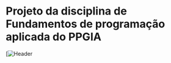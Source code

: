 # Projeto da disciplina de Fundamentos de programação aplicada do PPGIA

[![Header](https://www.canva.com/design/DAGIaIBFf2A/5-mBq98XMkcPlOZ2Mk_88Q/edit)


